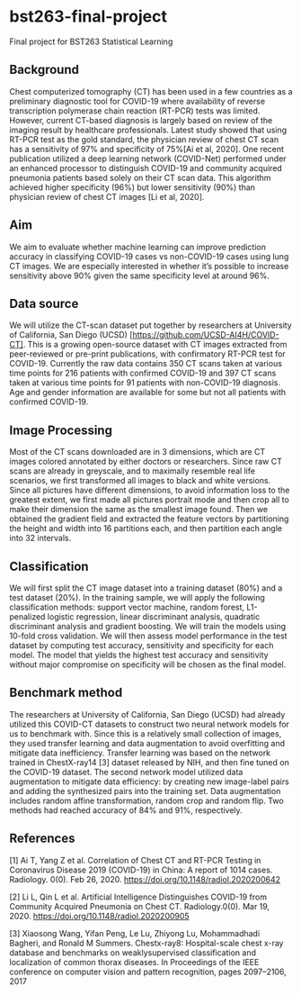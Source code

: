 # bst263-final-project
Final project for BST263 Statistical Learning 

## Background
Chest computerized tomography (CT) has been used in a few countries as a preliminary diagnostic tool for COVID-19 where availability of reverse transcription polymerase chain reaction (RT-PCR) tests was limited. However, current CT-based diagnosis is largely based on review of the imaging result by healthcare professionals. Latest study showed that using RT-PCR test as the gold standard, the physician review of chest CT scan has a sensitivity of 97% and specificity of 75%[Ai et al, 2020]. One recent publication utilized a deep learning network (COVID-Net) performed under an enhanced processor to distinguish COVID-19 and community acquired pneumonia patients based solely on their CT scan data. This algorithm achieved higher specificity (96%) but lower sensitivity (90%) than physician review of chest CT images [Li et al, 2020]. 

## Aim
We aim to evaluate whether machine learning can improve prediction accuracy in classifying COVID-19 cases vs non-COVID-19 cases using lung CT images. We are especially interested in whether it’s possible to increase sensitivity above 90% given the same specificity level at around 96%.    

## Data source
We will utilize the CT-scan dataset put together by researchers at University of California, San Diego (UCSD) [https://github.com/UCSD-AI4H/COVID-CT]. This is a growing open-source dataset with CT images extracted from peer-reviewed or pre-print publications, with confirmatory RT-PCR test for COVID-19.  Currently the raw data contains 350 CT scans taken at various time points for 216 patients with confirmed COVID-19 and 397 CT scans taken at various time points for 91 patients with non-COVID-19 diagnosis. Age and gender information are available for some but not all patients with confirmed COVID-19. 

## Image Processing 
Most of the CT scans downloaded are in 3 dimensions, which are CT images colored annotated by either doctors or researchers. Since raw CT scans are already in greyscale, and to maximally resemble real life scenarios, we first transformed all images to black and white versions. Since all pictures have different dimensions, to avoid information loss to the greatest extent, we first made all pictures portrait mode and then crop all to make their dimension the same as the smallest image found. Then we obtained the gradient field and extracted the feature vectors by partitioning the height and width into 16 partitions each, and then partition each angle into 32 intervals. 	

## Classification
We will first split the CT image dataset into a training dataset (80%) and a test dataset (20%). In the training sample, we will apply the following classification methods: support vector machine, random forest, L1-penalized logistic regression, linear discriminant analysis, quadratic discriminant analysis and gradient boosting. We will train the models using 10-fold cross validation. We will then assess model performance in the test dataset by computing test accuracy, sensitivity and specificity for each model. The model that yields the highest test accuracy and sensitivity without major compromise on specificity will be chosen as the final model. 	

## Benchmark method
 
The researchers at University of California, San Diego (UCSD) had already utilized this COVID-CT datasets to construct two neural network models for us to benchmark with. Since this is a relatively small collection of images, they used transfer learning and data augmentation to avoid overfitting and mitigate data inefficiency. Transfer learning was based on the network trained in ChestX-ray14 [3] dataset released by NIH, and then fine tuned on the COVID-19 dataset. The second network model utilized data augmentation to mitigate data efficiency: by creating new image-label pairs and adding the synthesized pairs into the training set. Data augmentation includes random affine transformation, random crop and random flip. Two methods had reached accuracy of 84% and 91%, respectively.
 
 
## References 
 [1] Ai T, Yang Z et al. Correlation of Chest CT and RT-PCR Testing in Coronavirus Disease 2019 (COVID-19) in China: A report of 1014 cases. Radiology. 0(0). Feb 26, 2020. https://doi.org/10.1148/radiol.2020200642

 [2] Li L, Qin L et al. Artificial Intelligence Distinguishes COVID-19 from Community Acquired Pneumonia on Chest CT. Radiology.0(0). Mar 19, 2020. https://doi.org/10.1148/radiol.2020200905
 
 [3] Xiaosong Wang, Yifan Peng, Le Lu, Zhiyong Lu, Mohammadhadi Bagheri, and Ronald M Summers. Chestx-ray8: Hospital-scale chest x-ray database and benchmarks on weaklysupervised classification and localization of common thorax diseases. In Proceedings of the IEEE conference on computer vision and pattern recognition, pages 2097–2106, 2017

